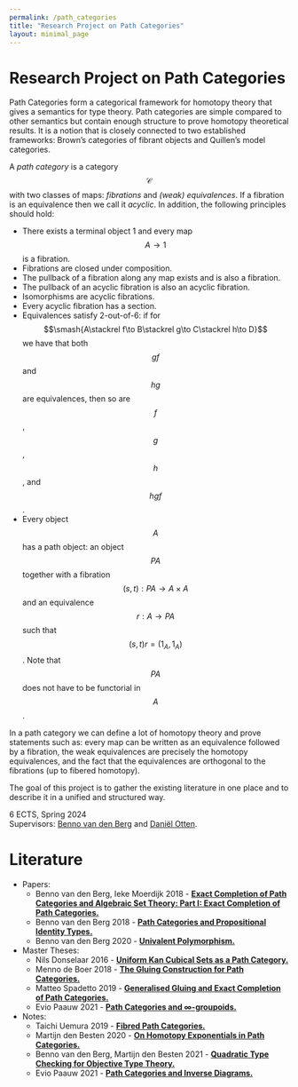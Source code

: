```yaml
---
permalink: /path_categories
title: "Research Project on Path Categories"
layout: minimal_page
---
```


# Research Project on Path Categories

Path Categories form a categorical framework for homotopy theory that gives a semantics for type theory.
Path categories are simple compared to other semantics but contain enough structure to prove homotopy theoretical results.
It is a notion that is closely connected to two established frameworks: Brown’s categories of fibrant objects and Quillen’s model categories.

A *path category* is a category $$\mathcal C$$ with two classes of maps: *fibrations* and *(weak) equivalences*.
If a fibration is an equivalence then we call it *acyclic*.
In addition, the following principles should hold:
* There exists a terminal object 1 and every map $$A\to1$$ is a fibration.
* Fibrations are closed under composition.
* The pullback of a fibration along any map exists and is also a fibration.
* The pullback of an acyclic fibration is also an acyclic fibration.
* Isomorphisms are acyclic fibrations.
* Every acyclic fibration has a section.
* Equivalences satisfy 2-out-of-6: if for $$\smash{A\stackrel f\to B\stackrel g\to C\stackrel h\to D}$$ we have that both $$gf$$ and $$hg$$ are equivalences, then so are $$f$$, $$g$$, $$h$$, and $$hgf$$.
* Every object $$A$$ has a path object: an object $$PA$$ together with a fibration $$(s,t):PA\to A\times A$$ and an equivalence $$r:A\to PA$$ such that $$(s,t)r=(1_A,1_A)$$.
  Note that $$PA$$ does not have to be functorial in $$A$$.

In a path category we can define a lot of homotopy theory and prove statements such as: every map can be written as an equivalence followed by a fibration, the weak equivalences are precisely the homotopy equivalences, and the fact that the equivalences are orthogonal to the fibrations (up to fibered homotopy).

The goal of this project is to gather the existing literature in one place and to describe it in a unified and structured way.

6 ECTS, Spring 2024 \
Supervisors: [Benno van den Berg](https://staff.fnwi.uva.nl/b.vandenberg3/) and [Daniël Otten](/).

# Literature

* Papers:
  * Benno van den Berg, Ieke Moerdijk 2018 - [**Exact Completion of Path Categories and Algebraic Set Theory: Part I: Exact Completion of Path Categories.**](https://www.sciencedirect.com/science/article/pii/S0022404917302827)
  * Benno van den Berg 2018 - [**Path Categories and Propositional Identity Types.**](https://dl.acm.org/doi/abs/10.1145/3204492)
  * Benno van den Berg 2020 - [**Univalent Polymorphism.**](https://www.sciencedirect.com/science/article/abs/pii/S0168007220300178)
* Master Theses:
  * Nils Donselaar 2016 - [**Uniform Kan Cubical Sets as a
Path Category.**](https://studenttheses.uu.nl/bitstream/handle/20.500.12932/22925/3476022MScThesisFinal.pdf?sequence=2)
  * Menno de Boer 2018 - [**The Gluing Construction for Path
Categories.**](https://studenttheses.uu.nl/bitstream/handle/20.500.12932/29726/Masterscriptie_MWEdeBoer.pdf?sequence=2)
  * Matteo Spadetto 2019 - [**Generalised Gluing and Exact Completion
of Path Categories.**](https://spadetto.github.io/Generalised_Gluing_and_Exact_Completion_of_Path_Categories___Current_Version.pdf)
  * Evio Paauw 2021 - [**Path Categories and ∞-groupoids.**](https://www.ebpaauw.com/math/pathcategoriesandinfinitygroupoids.pdf)
* Notes:
  * Taichi Uemura 2019 - [**Fibred Path Categories.**](assets/papers/taichi_uemara_fibered_path_categories.pdf)
  * Martijn den Besten 2020 - [**On Homotopy Exponentials in Path Categories.**](https://arxiv.org/abs/2010.14313)
  * Benno van den Berg, Martijn den Besten 2021 - [**Quadratic Type Checking for Objective Type Theory.**](https://arxiv.org/abs/2102.00905)
  * Evio Paauw 2021 - [**Path Categories and Inverse Diagrams.**](https://www.ebpaauw.com/math/pathcategoriesandinversediagrams.pdf)